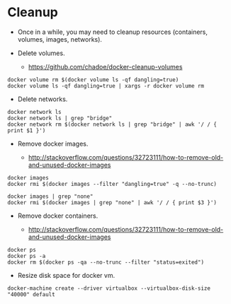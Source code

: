 # Cleanup

- Once in a while, you may need to cleanup resources (containers, volumes, images, networks).

- Delete volumes.

  - <https://github.com/chadoe/docker-cleanup-volumes>

```text
docker volume rm $(docker volume ls -qf dangling=true)
docker volume ls -qf dangling=true | xargs -r docker volume rm
```

- Delete networks.

```text
docker network ls  
docker network ls | grep "bridge"
docker network rm $(docker network ls | grep "bridge" | awk '/ / { print $1 }')
```

- Remove docker images.

  - <http://stackoverflow.com/questions/32723111/how-to-remove-old-and-unused-docker-images>

```text
docker images
docker rmi $(docker images --filter "dangling=true" -q --no-trunc)

docker images | grep "none"
docker rmi $(docker images | grep "none" | awk '/ / { print $3 }')
```

- Remove docker containers.

  - <http://stackoverflow.com/questions/32723111/how-to-remove-old-and-unused-docker-images>

```text
docker ps
docker ps -a
docker rm $(docker ps -qa --no-trunc --filter "status=exited")
```

- Resize disk space for docker vm.

```text
docker-machine create --driver virtualbox --virtualbox-disk-size "40000" default
```
